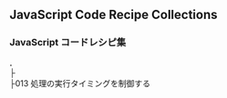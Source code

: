 ## JavaScript Code Recipe Collections
### JavaScript コードレシピ集

**.**<br>
├<br>
├013 処理の実行タイミングを制御する<br>
